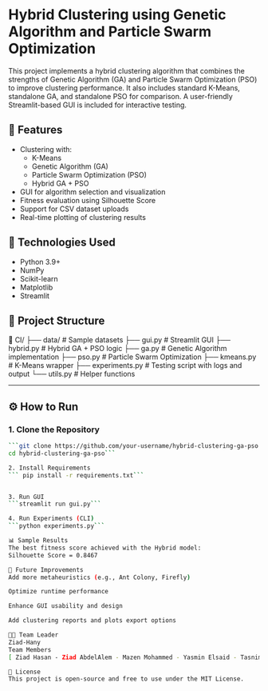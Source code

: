 # Hybrid Clustering using Genetic Algorithm and Particle Swarm Optimization

This project implements a hybrid clustering algorithm that combines the strengths of Genetic Algorithm (GA) and Particle Swarm Optimization (PSO) to improve clustering performance. It also includes standard K-Means, standalone GA, and standalone PSO for comparison. A user-friendly Streamlit-based GUI is included for interactive testing.

## 📌 Features

- Clustering with:
  - K-Means
  - Genetic Algorithm (GA)
  - Particle Swarm Optimization (PSO)
  - Hybrid GA + PSO
- GUI for algorithm selection and visualization
- Fitness evaluation using Silhouette Score
- Support for CSV dataset uploads
- Real-time plotting of clustering results

## 🚀 Technologies Used

- Python 3.9+
- NumPy
- Scikit-learn
- Matplotlib
- Streamlit

## 📂 Project Structure

📁 CI/ ├── data/ # Sample datasets ├── gui.py # Streamlit GUI ├── hybrid.py # Hybrid GA + PSO logic ├── ga.py # Genetic Algorithm implementation ├── pso.py # Particle Swarm Optimization ├── kmeans.py # K-Means wrapper ├── experiments.py # Testing script with logs and output └── utils.py # Helper functions


---

## ⚙️ How to Run

### 1. Clone the Repository

```bash
```git clone https://github.com/your-username/hybrid-clustering-ga-pso.git
cd hybrid-clustering-ga-pso```

2. Install Requirements
``` pip install -r requirements.txt```


3. Run GUI
```streamlit run gui.py```

4. Run Experiments (CLI)
```python experiments.py```

📊 Sample Results
The best fitness score achieved with the Hybrid model:
Silhouette Score = 0.8467

🧠 Future Improvements
Add more metaheuristics (e.g., Ant Colony, Firefly)

Optimize runtime performance

Enhance GUI usability and design

Add clustering reports and plots export options

🧑‍💻 Team Leader
Ziad-Hany
Team Members
[ Ziad Hasan - Ziad AbdelAlem - Mazen Mohammed - Yasmin Elsaid - Tasnim Taha ]

📜 License
This project is open-source and free to use under the MIT License.



